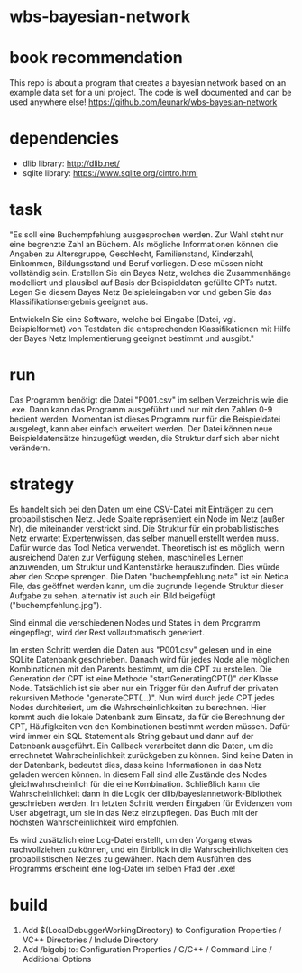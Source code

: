 # wbs-bayesian-network
# book recommendation
This repo is about a program that creates a bayesian network based on an example data set for a uni project.
The code is well documented and can be used anywhere else!
https://github.com/leunark/wbs-bayesian-network

# dependencies
- dlib library: http://dlib.net/
- sqlite library: https://www.sqlite.org/cintro.html

# task
"Es soll eine Buchempfehlung ausgesprochen werden. Zur Wahl steht nur eine begrenzte Zahl an Büchern. Als mögliche Informationen können die Angaben zu Altersgruppe, Geschlecht, Familienstand, Kinderzahl, Einkommen, Bildungsstand und Beruf vorliegen. Diese müssen nicht vollständig sein. Erstellen Sie ein Bayes Netz, welches die Zusammenhänge modelliert und plausibel auf Basis der Beispieldaten gefüllte CPTs nutzt.
Legen Sie diesem Bayes Netz Beispieleingaben vor und geben Sie das Klassifikationsergebnis geeignet aus.

Entwickeln Sie eine Software, welche bei Eingabe (Datei, vgl. Beispielformat)
von Testdaten die entsprechenden Klassifikationen mit Hilfe der Bayes Netz
Implementierung geeignet bestimmt und ausgibt."

# run
Das Programm benötigt die Datei "P001.csv" im selben Verzeichnis wie die .exe.
Dann kann das Programm ausgeführt und nur mit den Zahlen 0-9 bedient werden.
Momentan ist dieses Programm nur für die Beispieldatei ausgelegt, kann aber einfach erweitert werden.
Der Datei können neue Beispieldatensätze hinzugefügt werden, die Struktur darf sich aber nicht verändern.

# strategy
Es handelt sich bei den Daten um eine CSV-Datei mit Einträgen zu dem probabilistischen Netz. Jede Spalte repräsentiert ein Node im Netz (außer Nr), die miteinander verstrickt sind. Die Struktur für ein probabilistisches Netz erwartet Expertenwissen, das selber manuell erstellt werden muss. Dafür wurde das Tool Netica verwendet. Theoretisch ist es möglich, wenn ausreichend Daten zur Verfügung stehen, maschinelles Lernen anzuwenden, um Struktur und Kantenstärke herauszufinden. Dies würde aber den Scope sprengen.
Die Daten "buchempfehlung.neta" ist ein Netica File, das geöffnet werden kann, um die zugrunde liegende Struktur dieser Aufgabe zu sehen, alternativ ist auch ein Bild beigefügt ("buchempfehlung.jpg").

Sind einmal die verschiedenen Nodes und States in dem Programm eingepflegt, wird der Rest vollautomatisch generiert. 

Im ersten Schritt werden die Daten aus "P001.csv" gelesen und in eine SQLite Datenbank geschrieben.
Danach wird für jedes Node alle möglichen Kombinationen mit den Parents bestimmt, um die CPT zu erstellen. Die Generation der CPT ist eine Methode "startGeneratingCPT()" der Klasse Node. Tatsächlich ist sie aber nur ein Trigger für den Aufruf der privaten rekursiven Methode "generateCPT(...)".
Nun wird durch jede CPT jedes Nodes durchiteriert, um die Wahrscheinlichkeiten zu berechnen. Hier kommt auch die lokale Datenbank zum Einsatz, da für die Berechnung der CPT, Häufigkeiten von den Kombinationen bestimmt werden müssen. Dafür wird immer ein SQL Statement als String gebaut und dann auf der Datenbank ausgeführt. Ein Callback verarbeitet dann die Daten, um die errechnetet Wahrscheinlichkeit zurückgeben zu können. Sind keine Daten in der Datenbank, bedeutet dies, dass keine Informationen in das Netz geladen werden können. In diesem Fall sind alle Zustände des Nodes gleichwahrscheinlich für die eine Kombination. Schließlich kann die Wahrscheinlichkeit dann in die Logik der dlib/bayesiannetwork-Bibliothek geschrieben werden.
Im letzten Schritt werden Eingaben für Evidenzen vom User abgefragt, um sie in das Netz einzupflegen. Das Buch mit der höchsten Wahrscheinlichkeit wird empfohlen.

Es wird zusätzlich eine Log-Datei erstellt, um den Vorgang etwas nachvollziehen zu können, und ein Einblick in die Wahrscheinlichkeiten des probabilistischen Netzes zu gewähren. Nach dem Ausführen des Programms erscheint eine log-Datei im selben Pfad der .exe!

# build
1. Add $(LocalDebuggerWorkingDirectory) to Configuration Properties / VC++ Directories / Include Directory
2. Add /bigobj to: Configuration Properties / C/C++ / Command Line / Additional Options